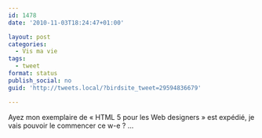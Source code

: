 ```yaml
---
id: 1478
date: '2010-11-03T18:24:47+01:00'

layout: post
categories:
  - Vis ma vie
tags:
  - tweet
format: status
publish_social: no
guid: 'http://tweets.local/?birdsite_tweet=29594836679'

---
```


Ayez mon exemplaire de « HTML 5 pour les Web designers » est expédié, je vais pouvoir le commencer ce w-e ? …